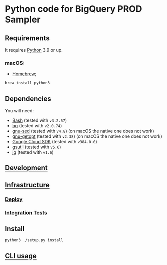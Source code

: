 # Python code for BigQuery PROD Sampler

## Requirements

It requires [Python](https://www.python.org/) 3.9 or up.

### macOS:

* [Homebrew](https://brew.sh/);

```bash
brew install python3
```

## Dependencies

You will need:

- [Bash](https://www.gnu.org/software/bash/) (tested with `v3.2.57`)
- [bq](https://cloud.google.com/bigquery/docs/bq-command-line-tool) (tested with `v2.0.74`)
- [gnu-sed](https://www.gnu.org/software/sed/) (tested with `v4.8`) (on macOS the native one does not work)
- [gnu-getopt](https://www.gnu.org/software/libc/manual/html_node/Getopt.html) (tested with `v2.38`) (on macOS the native one does not work)
- [Google Cloud SDK](https://cloud.google.com/sdk) (tested with `v384.0.0`)
- [gsutil](https://cloud.google.com/storage/docs/gsutil) (tested with `v5.6`)
- [jq](https://stedolan.github.io/jq/) (tested with `v1.6`)

## [Development](DEVELOPMENT.md)

## [Infrastructure](INFRASTRUCTURE.md)

### [Deploy](DEPLOY.md)

### [Integration Tests](INTEG_TESTING.md)

## Install

```bash
python3 ./setup.py install
```

## [CLI usage](CLI_USAGE.md)

